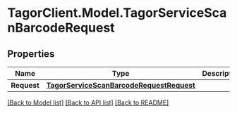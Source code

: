# TagorClient.Model.TagorServiceScanBarcodeRequest

## Properties

Name | Type | Description | Notes
------------ | ------------- | ------------- | -------------
**Request** | [**TagorServiceScanBarcodeRequestRequest**](TagorServiceScanBarcodeRequestRequest.md) |  | [optional] 

[[Back to Model list]](../README.md#documentation-for-models) [[Back to API list]](../README.md#documentation-for-api-endpoints) [[Back to README]](../README.md)


